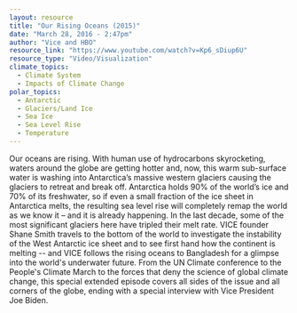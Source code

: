 ```yaml
---
layout: resource
title: "Our Rising Oceans (2015)"
date: "March 28, 2016 - 2:47pm"
author: "Vice and HBO"
resource_link: "https://www.youtube.com/watch?v=Kp6_sDiup6U"
resource_type: "Video/Visualization"
climate_topics:
  - Climate System
  - Impacts of Climate Change
polar_topics:
  - Antarctic
  - Glaciers/Land Ice
  - Sea Ice
  - Sea Level Rise
  - Temperature
---
```


Our oceans are rising. With human use of hydrocarbons skyrocketing, waters around the globe are getting hotter and, now, this warm sub-surface water is washing into Antarctica’s massive western glaciers causing the glaciers to retreat and break off. Antarctica holds 90% of the world’s ice and 70% of its freshwater, so if even a small fraction of the ice sheet in Antarctica melts, the resulting sea level rise will completely remap the world as we know it – and it is already happening. In the last decade, some of the most significant glaciers here have tripled their melt rate. VICE founder Shane Smith travels to the bottom of the world to investigate the instability of the West Antarctic ice sheet and to see first hand how the continent is melting -- and VICE follows the rising oceans to Bangladesh for a glimpse into the world's underwater future. From the UN Climate conference to the People's Climate March to the forces that deny the science of global climate change, this special extended episode covers all sides of the issue and all corners of the globe, ending with a special interview with Vice President Joe Biden.